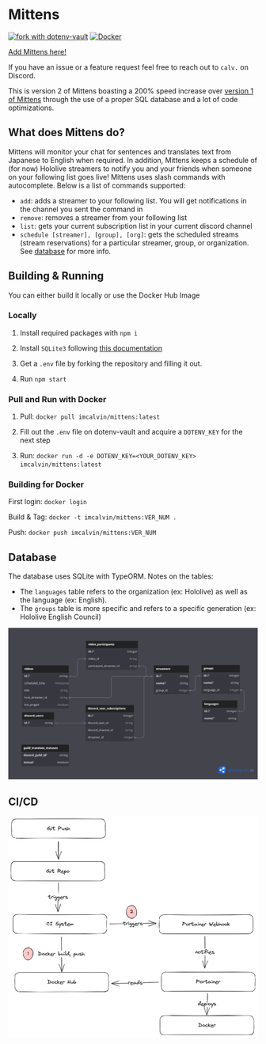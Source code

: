 # Mittens 
[![fork with dotenv-vault](https://badge.dotenv.org/fork.svg?r=1)](https://vault.dotenv.org/project/vlt_a88b4b86e3be377976336d5bc2d9f508d0792bbfd9cce02ce5af9879e452e3ca/example)
[![Docker](https://github.com/im-calvin/Mittens/actions/workflows/docker.yml/badge.svg)](https://github.com/im-calvin/Mittens/actions/workflows/docker.yml)

[Add Mittens here!](https://discord.com/api/oauth2/authorize?client_id=631663182397702146&permissions=414464715840&scope=bot)

If you have an issue or a feature request feel free to reach out to `calv.` on Discord.

This is version 2 of Mittens boasting a 200% speed increase over [version 1 of Mittens](https://github.com/im-calvin/mittens_bot_v1) through the use of a proper SQL database and a lot of code optimizations.

## What does Mittens do?

Mittens will monitor your chat for sentences and translates text from Japanese to English when required. In addition, Mittens keeps a schedule of (for now) Hololive streamers to notify you and your friends when someone on your following list goes live!
Mittens uses slash commands with autocomplete. Below is a list of commands supported:
- `add`: adds a streamer to your following list. You will get notifications in the channel you sent the command in
- `remove`: removes a streamer from your following list
- `list`: gets your current subscription list in your current discord channel
- `schedule [streamer], [group], [org]`: gets the scheduled streams (stream reservations) for a particular streamer, group, or organization. See [database](#database) for more info.


## Building & Running

You can either build it locally or use the Docker Hub Image 

### Locally

1. Install required packages with `npm i`

2. Install `SQLite3` following [this documentation](https://www.sqlite.org/download.html)

3. Get a `.env` file by forking the repository and filling it out.

4. Run `npm start`

### Pull and Run with Docker

1. Pull: `docker pull imcalvin/mittens:latest`

2. Fill out the `.env` file on dotenv-vault and acquire a `DOTENV_KEY` for the next step

3. Run: `docker run -d -e DOTENV_KEY=<YOUR_DOTENV_KEY> imcalvin/mittens:latest`

### Building for Docker
First login: `docker login`

Build & Tag: `docker -t imcalvin/mittens:VER_NUM .`

Push: `docker push imcalvin/mittens:VER_NUM`

## Database 

The database uses SQLite with TypeORM. Notes on the tables:
- The `languages` table refers to the organization (ex: Hololive) as well as the language (ex: English). 
- The `groups` table is more specific and refers to a specific generation (ex: Hololive English Council)


![Database Diagram](/static/dbdiagram.png)

## CI/CD

![CI/CD Pipeline](/static/Mittens_CI_CD.png)

